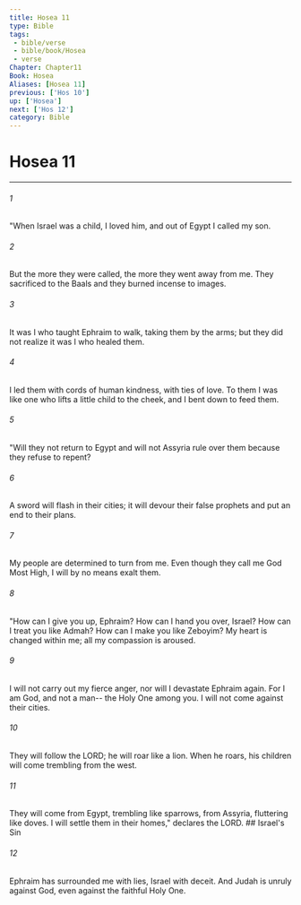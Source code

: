 ```yaml
---
title: Hosea 11
type: Bible
tags:
 - bible/verse
 - bible/book/Hosea
 - verse
Chapter: Chapter11
Book: Hosea
Aliases: [Hosea 11]
previous: ['Hos 10']
up: ['Hosea']
next: ['Hos 12']
category: Bible
---
```

# Hosea 11

***


###### 1 
"When Israel was a child, I loved him, and out of Egypt I called my son. 

###### 2 
But the more they were called, the more they went away from me. They sacrificed to the Baals and they burned incense to images. 

###### 3 
It was I who taught Ephraim to walk, taking them by the arms; but they did not realize it was I who healed them. 

###### 4 
I led them with cords of human kindness, with ties of love. To them I was like one who lifts a little child to the cheek, and I bent down to feed them. 

###### 5 
"Will they not return to Egypt and will not Assyria rule over them because they refuse to repent? 

###### 6 
A sword will flash in their cities; it will devour their false prophets and put an end to their plans. 

###### 7 
My people are determined to turn from me. Even though they call me God Most High, I will by no means exalt them. 

###### 8 
"How can I give you up, Ephraim? How can I hand you over, Israel? How can I treat you like Admah? How can I make you like Zeboyim? My heart is changed within me; all my compassion is aroused. 

###### 9 
I will not carry out my fierce anger, nor will I devastate Ephraim again. For I am God, and not a man-- the Holy One among you. I will not come against their cities. 

###### 10 
They will follow the LORD; he will roar like a lion. When he roars, his children will come trembling from the west. 

###### 11 
They will come from Egypt, trembling like sparrows, from Assyria, fluttering like doves. I will settle them in their homes," declares the LORD. ## Israel's Sin 

###### 12 
Ephraim has surrounded me with lies, Israel with deceit. And Judah is unruly against God, even against the faithful Holy One. 
